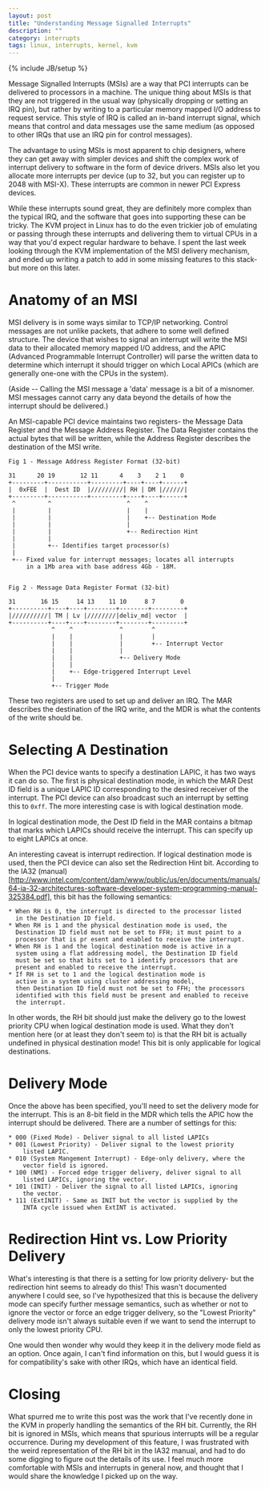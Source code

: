 ```yaml
---
layout: post
title: "Understanding Message Signalled Interrupts"
description: ""
category: interrupts
tags: linux, interrupts, kernel, kvm
---
```

{% include JB/setup %}

Message Signalled Interrupts (MSIs) are a way that PCI interrupts can be
delivered to processors in a machine. The unique thing about MSIs is
that they are not triggered in the usual way (physically dropping or
setting an IRQ pin), but rather by writing to a particular memory mapped
I/O address to request service. This style of IRQ is called an in-band
interrupt signal, which means that control and data messages use the
same medium (as opposed to other IRQs that use an IRQ pin for control
messages). 

<!--break-->

The advantage to using MSIs is most apparent to chip designers, where
they can get away with simpler devices and shift the complex work of
interrupt delivery to software in the form of device drivers. MSIs also
let you allocate more interrupts per device (up to 32, but you can
register up to 2048 with MSI-X). These interrupts are common in newer
PCI Express devices.

While these interrupts sound great, they are definitely more complex
than the typical IRQ, and the software that goes into supporting these
can be tricky. The KVM project in Linux has to do the even trickier job
of emulating or passing through these interrupts and delivering them to
virtual CPUs in a way that you'd expect regular hardware to behave. I
spent the last week looking through the KVM implementation of the MSI
delivery mechanism, and ended up writing a patch to add in some missing 
features to this stack- but more on this later.

Anatomy of an MSI
============

MSI delivery is in some ways similar to TCP/IP networking. Control
messages are not unlike packets, that adhere to some well defined
structure. The device that wishes to signal an interrupt will write the
MSI data to their allocated memory mapped I/O address, and the APIC
(Advanced Programmable Interrupt Controller) will parse the written data
to determine which interrupt it should trigger on which Local APICs
(which are generally one-one with the CPUs in the system).

(Aside -- Calling the MSI message a 'data' message is a bit of a
misnomer. MSI messages cannot carry any data beyond the details of how
the interrupt should be delivered.)

An MSI-capable PCI device maintains two registers- the Message Data
Register and the Message Address Register. The Data Register contains
the actual bytes that will be written, while the Address Register
describes the destination of the MSI write.

    Fig 1 - Message Address Register Format (32-bit)

    31      20 19       12 11      4    3    2 1    0
    +---------+-----------+---------+----+----+------+
    |  0xFEE  |  Dest ID  |/////////| RH | DM |//////|
    +---------+-----------+---------+----+----+------+
     ^         ^                     ^    ^
     |         |                     |    | 
     |         |                     |    +-- Destination Mode
     |         |                     | 
     |         |                     +-- Redirection Hint
     |         |
     |         +-- Identifies target processor(s)
     |
     +-- Fixed value for interrupt messages; locates all interrupts
         in a 1Mb area with base address 4Gb - 18M.

    
    Fig 2 - Message Data Register Format (32-bit)

    31       16 15     14 13    11 10     8 7       0
    +----------+----+----+--------+--------+---------+
    |//////////| TM | Lv |////////|deliv_md| vector  | 
    +----------+----+----+--------+--------+---------+
                ^    ^             ^        ^
                |    |             |        |
                |    |             |        +-- Interrupt Vector
                |    |             |
                |    |             +-- Delivery Mode
                |    |
                |    +-- Edge-triggered Interrupt Level
                |
                +-- Trigger Mode

These two registers are used to set up and deliver an IRQ. The MAR
describes the destination of the IRQ write, and the MDR is what the
contents of the write should be.

Selecting A Destination
=========

When the PCI device wants to specify a destination LAPIC, it has two
ways it can do so. The first is physical destination mode, in which
the MAR Dest ID field is a unique LAPIC ID corresponding to the
desired receiver of the interrupt. The PCI device can also broadcast
such an interrupt by setting this to `0xff`. The more interesting case
is with logical destination mode. 

In logical destination mode, the Dest ID field in the MAR contains a
bitmap that marks which LAPICs should receive the interrupt. This can
specify up to eight LAPICs at once.

An interesting caveat is interrupt redirection. If logical
destination mode is used, then the PCI device can also set the
Redirection Hint bit. According to the IA32
(manual)[http://www.intel.com/content/dam/www/public/us/en/documents/manuals/64-ia-32-architectures-software-developer-system-programming-manual-325384.pdf],
this bit has the following semantics:

    * When RH is 0, the interrupt is directed to the processor listed
      in the Destination ID field.
    * When RH is 1 and the physical destination mode is used, the
      Destination ID field must not be set to FFH; it must point to a
      processor that is pr esent and enabled to receive the interrupt.
    * When RH is 1 and the logical destination mode is active in a
      system using a flat addressing model, the Destination ID field
      must be set so that bits set to 1 identify processors that are
      present and enabled to receive the interrupt.
    * If RH is set to 1 and the logical destination mode is
      active in a system using cluster addressing model,
      then Destination ID field must not be set to FFH; the processors 
      identified with this field must be present and enabled to receive 
      the interrupt.

In other words, the RH bit should just make the delivery go to the
lowest priority CPU when logical destination mode is used. What they
don't mention here (or at least they don't seem to) is that the RH bit
is actually undefined in physical destination mode! This bit is only
applicable for logical destinations.

Delivery Mode
========

Once the above has been specified, you'll need to set the delivery mode
for the interrupt. This is an 8-bit field in the MDR which tells the
APIC how the interrupt should be delivered. There are a number of
settings for this:

    * 000 (Fixed Mode) - Deliver signal to all listed LAPICs
    * 001 (Lowest Priority) - Deliver signal to the lowest priority
        listed LAPIC.
    * 010 (System Mangement Interrupt) - Edge-only delivery, where the
        vector field is ignored.
    * 100 (NMI) - Forced edge trigger delivery, deliver signal to all
        listed LAPICs, ignoring the vector.
    * 101 (INIT) - Deliver the signal to all listed LAPICs, ignoring
        the vector. 
    * 111 (ExtINIT) - Same as INIT but the vector is supplied by the 
        INTA cycle issued when ExtINT is activated. 

Redirection Hint vs. Low Priority Delivery
=========

What's interesting is that there is a setting for low priority delivery-
but the redirection hint seems to already do this! This wasn't
documented anywhere I could see, so I've hypothesized that this is
because the delivery mode can specify further message semantics, such as
whether or not to ignore the vector or force an edge trigger delivery,
so the "Lowest Priority" delivery mode isn't always suitable even if we
want to send the interrupt to only the lowest priority CPU. 

One would then wonder why would they keep it in the delivery mode field
as an option. Once again, I can't find information on this, but I would
guess it is for compatibility's sake with other IRQs, which have an
identical field.

Closing
========

What spurred me to write this post was the work that I've recently done
in the KVM in properly handling the semantics of the RH bit. Currently,
the RH bit is ignored in MSIs, which means that spurious interrupts will
be a regular occurrence. During my development of this feature, I was
frustrated with the weird representation of the RH bit in the IA32
manual, and had to do some digging to figure out the details of its use.
I feel much more comfortable with MSIs and interrupts in general now,
and thought that I would share the knowledge I picked up on the way.

